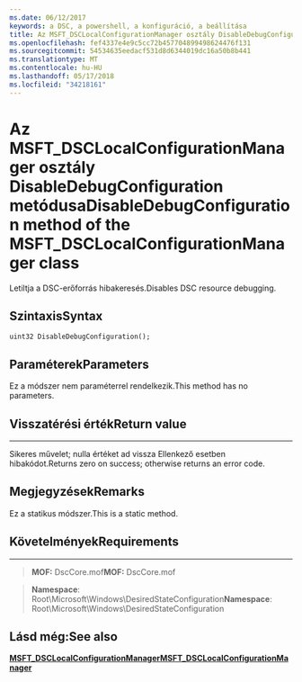 ```yaml
---
ms.date: 06/12/2017
keywords: a DSC, a powershell, a konfiguráció, a beállítása
title: Az MSFT_DSCLocalConfigurationManager osztály DisableDebugConfiguration metódusa
ms.openlocfilehash: fef4337e4e9c5cc72b457704899498624476f131
ms.sourcegitcommit: 54534635eedacf531d8d6344019dc16a50b8b441
ms.translationtype: MT
ms.contentlocale: hu-HU
ms.lasthandoff: 05/17/2018
ms.locfileid: "34218161"
---
```

# <a name="disabledebugconfiguration-method-of-the-msftdsclocalconfigurationmanager-class"></a><span data-ttu-id="a236e-103">Az MSFT_DSCLocalConfigurationManager osztály DisableDebugConfiguration metódusa</span><span class="sxs-lookup"><span data-stu-id="a236e-103">DisableDebugConfiguration method of the MSFT_DSCLocalConfigurationManager class</span></span>

<span data-ttu-id="a236e-104">Letiltja a DSC-erőforrás hibakeresés.</span><span class="sxs-lookup"><span data-stu-id="a236e-104">Disables DSC resource debugging.</span></span>

<a name="syntax"></a><span data-ttu-id="a236e-105">Szintaxis</span><span class="sxs-lookup"><span data-stu-id="a236e-105">Syntax</span></span>
------

```mof
uint32 DisableDebugConfiguration();
```

<a name="parameters"></a><span data-ttu-id="a236e-106">Paraméterek</span><span class="sxs-lookup"><span data-stu-id="a236e-106">Parameters</span></span>
----------

<span data-ttu-id="a236e-107">Ez a módszer nem paraméterrel rendelkezik.</span><span class="sxs-lookup"><span data-stu-id="a236e-107">This method has no parameters.</span></span>

## <a name="return-value"></a><span data-ttu-id="a236e-108">Visszatérési érték</span><span class="sxs-lookup"><span data-stu-id="a236e-108">Return value</span></span>
------------

<span data-ttu-id="a236e-109">Sikeres művelet; nulla értéket ad vissza Ellenkező esetben hibakódot.</span><span class="sxs-lookup"><span data-stu-id="a236e-109">Returns zero on success; otherwise returns an error code.</span></span>

## <a name="remarks"></a><span data-ttu-id="a236e-110">Megjegyzések</span><span class="sxs-lookup"><span data-stu-id="a236e-110">Remarks</span></span>

<span data-ttu-id="a236e-111">Ez a statikus módszer.</span><span class="sxs-lookup"><span data-stu-id="a236e-111">This is a static method.</span></span>

## <a name="requirements"></a><span data-ttu-id="a236e-112">Követelmények</span><span class="sxs-lookup"><span data-stu-id="a236e-112">Requirements</span></span>
------------
><span data-ttu-id="a236e-113">**MOF:** DscCore.mof</span><span class="sxs-lookup"><span data-stu-id="a236e-113">**MOF:** DscCore.mof</span></span>

><span data-ttu-id="a236e-114">**Namespace**: Root\Microsoft\Windows\DesiredStateConfiguration</span><span class="sxs-lookup"><span data-stu-id="a236e-114">**Namespace**: Root\Microsoft\Windows\DesiredStateConfiguration</span></span>


## <a name="see-also"></a><span data-ttu-id="a236e-115">Lásd még:</span><span class="sxs-lookup"><span data-stu-id="a236e-115">See also</span></span>


[<span data-ttu-id="a236e-116">**MSFT_DSCLocalConfigurationManager**</span><span class="sxs-lookup"><span data-stu-id="a236e-116">**MSFT_DSCLocalConfigurationManager**</span></span>](msft-dsclocalconfigurationmanager.md)